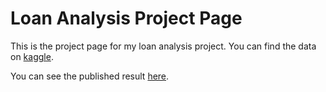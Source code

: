 # Loan Analysis Project Page

This is the project page for my loan analysis project. You can find the data on [kaggle](https://www.kaggle.com/wendykan/lending-club-loan-data).

You can see the published result [here](https://tommyhughes.github.io/LoanAnalysisProjectPage/).
